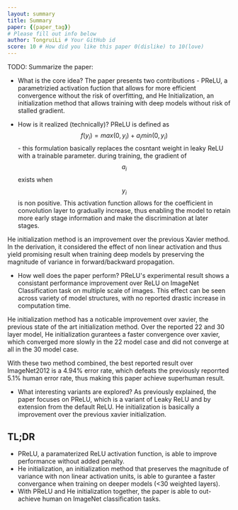 ```yaml
---
layout: summary
title: Summary
paper: {{paper_tag}}
# Please fill out info below
author: TongruiLi # Your GitHub id
score: 10 # How did you like this paper 0(dislike) to 10(love)
---
```


TODO: Summarize the paper:
* What is the core idea?
The paper presents two contributions - PReLU, a parametrizied activation fuction that allows for more efficient convergence without the risk of overfitting, and He Initialization, an initialization method that allows training with deep models without risk of stalled gradient.



* How is it realized (technically)?
PReLU is defined as $$f(y_i) = max(0, y_i) + a_i min(0, y_i)$$ - this formulation basically replaces the cosntant weight in leaky ReLU with a trainable parameter. during training, the gradient of $$a_i$$ exists when $$y_i$$ is non positive. This activation function allows for the coefficient in convolution layer to gradually increase, thus enabling the model to retain more early stage information and make the discrimination at later stages.

He initialization method is an improvement over the previous Xavier method. In the derivation, it considered the effect of non linear activation and thus yield promising result when training deep models by preserving the magnitude of variance in forward/backward propagation. 

* How well does the paper perform?
PReLU's experimental result shows a consistant performance improvement over ReLU on ImageNet Classification task on multiple scale of images. This effect can be seen across variety of model structures, with no reported drastic increase in computation time.

He initialization method has a noticable improvement over xavier, the previous state of the art initialization method. Over the reported 22 and 30 layer model, He initialization gurantees a faster convergence over xavier, which converged more slowly in the 22 model case and did not converge at all in the 30 model case. 

With these two method combined, the best reported result over ImageNet2012 is a 4.94% error rate, which defeats the previously reporrted 5.1% human error rate, thus making this paper achieve superhuman result.

* What interesting variants are explored?
As previously explained, the paper focuses on PReLU, which is a variant of Leaky ReLU and by extension from the default ReLU. He initialization is basically a improvement over the previous xavier initialization. 

## TL;DR
* PReLU, a paramaterized ReLU activation function, is able to improve performance without added penalty.
* He initialization, an initialization method that preserves the magnitude of variance with non linear activation units, is able to gurantee a faster convergance when training on deeper models (<30 weighted layers).
* With PReLU and He initialization together, the paper is able to out-achieve human on ImageNet classification tasks.
